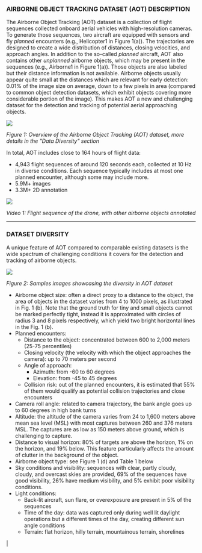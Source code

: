 ### AIRBORNE OBJECT TRACKING DATASET (AOT) DESCRIPTION

The Airborne Object Tracking (AOT) dataset is a collection of flight sequences collected onboard aerial vehicles with high-resolution cameras. To generate those sequences, two aircraft are equipped with sensors and fly *planned* encounters (e.g., Helicopter1 in Figure 1(a)). The trajectories are designed to create a wide distribution of distances, closing velocities, and approach angles. In addition to the so-called *planned* aircraft, AOT also contains other *unplanned* airborne objects, which may be present in the sequences (e.g., Airborne1 in Figure 1(a)). Those objects are also labeled but their distance information is not available. Airborne objects usually appear quite small at the distances which are relevant for early detection: 0.01% of the image size on average, down to a few pixels in area (compared to common object detection datasets, which exhibit objects covering more considerable portion of the image). This makes AOT a new and challenging dataset for the detection and tracking of potential aerial approaching objects. 

![](https://images.aicrowd.com/uploads/ckeditor/pictures/356/image.png)

*Figure 1: Overview of the Airborne Object Tracking (AOT) dataset, more details in the "Data Diversity" section*

In total, AOT includes close to 164 hours of flight data:

-   4,943 flight sequences of around 120 seconds each, collected at 10 Hz in diverse conditions. Each sequence typically includes at most one planned encounter, although some may include more.
-   5.9M+ images
-   3.3M+ 2D annotation

![](https://images.aicrowd.com/uploads/ckeditor/pictures/400/493d98aa-b7e5-45f8-aed1-640e4768f647_video.gif)

*Video 1: Flight sequence of the drone, with other airborne objects annotated*

* * * * *

### DATASET DIVERSITY

A unique feature of AOT compared to comparable existing datasets is the wide spectrum of challenging conditions it covers for the detection and tracking of airborne objects.

![](https://images.aicrowd.com/uploads/ckeditor/pictures/348/image.png)

*Figure 2: Samples images showcasing the diversity in AOT dataset*

-   Airborne object size: often a direct proxy to a distance to the object, the area of objects in the dataset varies from 4 to 1000 pixels, as illustrated in Fig. 1 (b). Note that the ground truth for tiny and small objects cannot be marked perfectly tight, instead it is approximated with circles of radius 3 and 8 pixels respectively, which yield two bright horizontal lines in the Fig. 1 (b).
-   Planned encounters:
    -   Distance to the object: concentrated between 600 to 2,000 meters (25-75 percentiles)
    -   Closing velocity (the velocity with which the object approaches the camera): up to 70 meters per second
    -   Angle of approach:
        -   Azimuth: from -60 to 60 degrees
        -   Elevation: from -45 to 45 degrees
    -   Collision risk: out of the planned encounters, it is estimated that 55% of them would qualify as potential collision trajectories and close encounters
-   Camera roll angle: related to camera trajectory, the bank angle goes up to 60 degrees in high bank turns
-   Altitude: the altitude of the camera varies from 24 to 1,600 meters above mean sea level (MSL) with most captures between 260 and 376 meters MSL. The captures are as low as 150 meters above ground, which is challenging to capture.
-   Distance to visual horizon: 80% of targets are above the horizon, 1% on the horizon, and 19% below. This feature particularly affects the amount of clutter in the background of the object.
-   Airborne object type: see Figure 1 (d) and Table 1 below
-   Sky conditions and visibility: sequences with clear, partly cloudy, cloudy, and overcast skies are provided, 69% of the sequences have good visibility, 26% have medium visibility, and 5% exhibit poor visibility conditions.
-   Light conditions:
    -   Back-lit aircraft, sun flare, or overexposure are present in 5% of the sequences
    -   Time of the day: data was captured only during well lit daylight operations but a different times of the day, creating different sun angle conditions
    -   Terrain: flat horizon, hilly terrain, mountainous terrain, shorelines


 |
